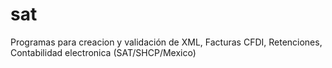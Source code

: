 # sat
Programas para creacion y validación de XML, Facturas CFDI, Retenciones, Contabilidad electronica (SAT/SHCP/Mexico)

